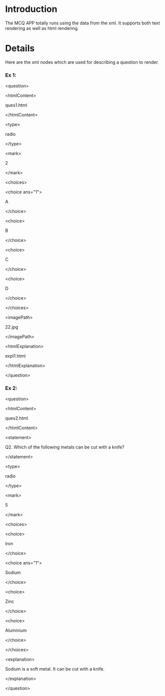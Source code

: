 # Introduction #

The MCQ APP totally runs using the data from the xml. It supports both text rendering as well as html rendering.

# Details #

Here are the xml nodes which are used for describing a question to render.

<h3>Ex 1:</h3>



&lt;question&gt;


> 

&lt;htmlContent&gt;

ques1.html

&lt;/htmlContent&gt;


> 

&lt;type&gt;

radio

&lt;/type&gt;


> 

&lt;mark&gt;

2

&lt;/mark&gt;


> 

&lt;choices&gt;


> > 

&lt;choice ans="1"&gt;

A

&lt;/choice&gt;


> > 

&lt;choice&gt;

B

&lt;/choice&gt;


> > 

&lt;choice&gt;

C

&lt;/choice&gt;


> > 

&lt;choice&gt;

D

&lt;/choice&gt;



> 

&lt;/choices&gt;


> 

&lt;imagePath&gt;

22.jpg

&lt;/imagePath&gt;


> 

&lt;htmlExplanation&gt;

expl1.html

&lt;/htmlExplanation&gt;


> 

&lt;/question&gt;




<h3>Ex 2: </h3>



&lt;question&gt;


> 

&lt;htmlContent&gt;

ques2.html

&lt;/htmlContent&gt;


> 

&lt;statement&gt;

Q2. Which of the following metals can be cut with a knife?

&lt;/statement&gt;


> 

&lt;type&gt;

radio

&lt;/type&gt;


> 

&lt;mark&gt;

5

&lt;/mark&gt;


> 

&lt;choices&gt;


> > 

&lt;choice&gt;

Iron

&lt;/choice&gt;


> > 

&lt;choice ans="1"&gt;

Sodium

&lt;/choice&gt;


> > 

&lt;choice&gt;

Zinc

&lt;/choice&gt;


> > 

&lt;choice&gt;

Aluminium

&lt;/choice&gt;



> 

&lt;/choices&gt;


> 

&lt;explanation&gt;

Sodium is a soft metal. It can be cut with a knife.

&lt;/explanation&gt;


> 

&lt;/question&gt;

